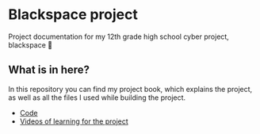 # Blackspace project
Project documentation for my 12th grade high school cyber project, blackspace 🌌

## What is in here?
In this repository you can find my project book, which explains the project, as well as all the files I used while building the project.

- [Code](https://github.com/itsidohirsh/blackspace.git)
- [Videos of learning for the project](https://drive.google.com/drive/folders/1-v18DglvWqSaLbt27HRZ5W8qNwRiHOD4?usp=sharing)

